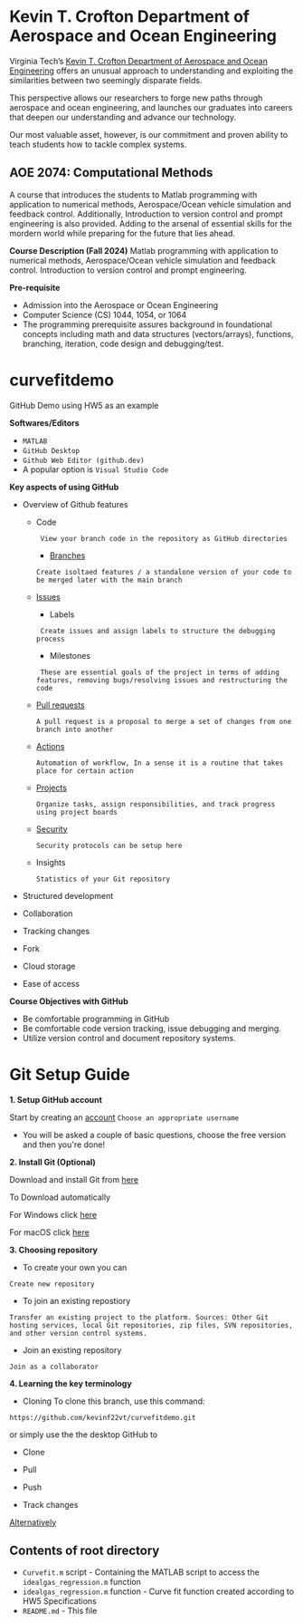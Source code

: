 # Kevin T. Crofton Department of Aerospace and Ocean Engineering

Virginia Tech’s [Kevin T. Crofton Department of Aerospace and Ocean Engineering](https://www.aoe.vt.edu/) offers an unusual approach to understanding and exploiting the similarities between two seemingly disparate fields.

This perspective allows our researchers to forge new paths through aerospace and ocean engineering, and launches our graduates into careers that deepen our understanding and advance our technology.

Our most valuable asset, however, is our commitment and proven ability to teach students how to tackle complex systems. 

## AOE 2074: Computational Methods

A course that introduces the students to Matlab programming with application to numerical methods, Aerospace/Ocean vehicle simulation and feedback control.  Additionally, Introduction to version control and prompt engineering is also provided. Adding to the arsenal of essential skills for the mordern world while preparing for the future that lies ahead. 


**Course Description (Fall 2024)**
Matlab programming with application to numerical methods, Aerospace/Ocean vehicle simulation and feedback control.  Introduction to version control and prompt engineering.    

**Pre-requisite**
* Admission into the Aerospace or Ocean Engineering
* Computer Science (CS) 1044, 1054, or 1064
* The programming prerequisite assures background in foundational concepts including math and data structures (vectors/arrays), functions, branching, iteration, code design and debugging/test.

# curvefitdemo
GitHub Demo using HW5 as an example 

**Softwares/Editors**
* `MATLAB` 
* `GitHub Desktop`
* `Github Web Editor (github.dev)`
* A popular option is `Visual Studio Code`


**Key aspects of using GitHub**

* Overview of Github features

    - Code

        ` View your branch code in the repository as GitHub directories`

        - [Branches](https://docs.github.com/en/pull-requests/collaborating-with-pull-requests/proposing-changes-to-your-work-with-pull-requests/about-branches)

        `Create isoltaed features / a standalone version of your code to be merged later with the main branch`

    - [Issues](https://docs.github.com/en/issues/tracking-your-work-with-issues/about-issues)

        - Labels

        ` Create issues and assign labels to structure the debugging process`

        - Milestones

        ` These are essential goals of the project in terms of adding features, removing bugs/resolving issues and restructuring the code`

    - [Pull requests](https://docs.github.com/en/pull-requests/collaborating-with-pull-requests/proposing-changes-to-your-work-with-pull-requests/about-pull-requests)

        `A pull request is a proposal to merge a set of changes from one branch into another`

    - [Actions](https://docs.github.com/en/actions/about-github-actions/understanding-github-actions)

        `Automation of workflow, In a sense it is a routine that takes place for certain action`

    - [Projects](https://docs.github.com/en/issues/planning-and-tracking-with-projects/learning-about-projects/about-projects)

        `Organize tasks, assign responsibilities, and track progress using project boards`

    - [Security](https://docs.github.com/en/code-security/security-overview/about-security-overview)

        `Security protocols can be setup here`

    - Insights

        `Statistics of your Git repository`

* Structured development
* Collaboration
* Tracking changes
* Fork 
* Cloud storage
* Ease of access 

**Course Objectives with GitHub**
* Be comfortable programming in GitHub
* Be comfortable code version tracking, issue debugging and merging.
* Utilize version control and document repository systems.

# Git Setup Guide


**1. Setup GitHub account**

Start by creating an [account](https://github.com/signup?ref_cta=Sign+up&ref_loc=header+logged+out&ref_page=%2F&source=header-home)
`
Choose an appropriate username
`
* You will be asked a couple of basic questions, choose the free version and then you're done!

**2. Install Git (Optional)**

Download and install Git from [here](https://desktop.github.com/download/)


To Download automatically

For Windows click [here](https://central.github.com/deployments/desktop/desktop/latest/win32)

For macOS click [here](https://central.github.com/deployments/desktop/desktop/latest/darwin)


**3. Choosing repository**

* To create your own you can 

`
Create new repository
`

* To join an existing repostiory
 
`
Transfer an existing project to the platform.
Sources: Other Git hosting services, local Git repositories, zip files, SVN repositories, and other version control systems.
`

* Join an existing repository 

`
Join as a collaborator
`

**4. Learning the key terminology**
* Cloning
To clone this branch, use this command:
```
https://github.com/kevinf22vt/curvefitdemo.git
```
or simply use the the desktop GitHub to 

* Clone

* Pull 

* Push

* Track changes 

[Alternatively](https://github.com/joshnh/Git-Commands)


## Contents of root directory

* `Curvefit.m` script - Containing the MATLAB script to access the `idealgas_regression.m` function
* `idealgas_regression.m` function - Curve fit function created according to HW5 Specifications
* `README.md` - This file







